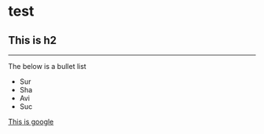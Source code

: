 # test
## This is h2

---

The below is a bullet list  
- Sur
- Sha
- Avi
- Suc

[This is google](www.google.com)
